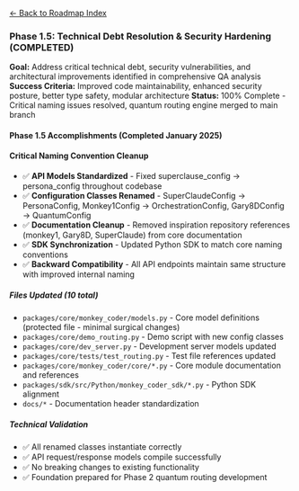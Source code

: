 [← Back to Roadmap Index](./index.md)

### Phase 1.5: Technical Debt Resolution & Security Hardening (COMPLETED)

**Goal:** Address critical technical debt, security vulnerabilities, and architectural improvements identified in comprehensive QA analysis
**Success Criteria:** Improved code maintainability, enhanced security posture, better type safety, modular architecture
**Status:** 100% Complete - Critical naming issues resolved, quantum routing engine merged to main branch

#### Phase 1.5 Accomplishments (Completed January 2025)

#### Critical Naming Convention Cleanup
- ✅ **API Models Standardized** - Fixed superclause_config → persona_config throughout codebase
- ✅ **Configuration Classes Renamed** - SuperClaudeConfig → PersonaConfig, Monkey1Config → OrchestrationConfig,
  Gary8DConfig → QuantumConfig
- ✅ **Documentation Cleanup** - Removed inspiration repository references (monkey1, Gary8D, SuperClaude) from core documentation
- ✅ **SDK Synchronization** - Updated Python SDK to match core naming conventions
- ✅ **Backward Compatibility** - All API endpoints maintain same structure with improved internal naming

##### Files Updated (10 total)
- `packages/core/monkey_coder/models.py` - Core model definitions (protected file - minimal surgical changes)
- `packages/core/demo_routing.py` - Demo script with new config classes
- `packages/core/dev_server.py` - Development server models updated
- `packages/core/tests/test_routing.py` - Test file references updated
- `packages/core/monkey_coder/core/*.py` - Core module documentation and references
- `packages/sdk/src/Python/monkey_coder_sdk/*.py` - Python SDK alignment
- `docs/*` - Documentation header standardization

##### Technical Validation
- ✅ All renamed classes instantiate correctly
- ✅ API request/response models compile successfully
- ✅ No breaking changes to existing functionality
- ✅ Foundation prepared for Phase 2 quantum routing development
